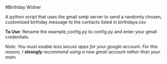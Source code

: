 #Birthday Wisher

A python script that uses the gmail smtp server to send a randomly chosen, customized birthday message to the 
contacts listed in birthdays.csv

**To Use**: Rename the example_config.py to config.py and enter your gmail credentials.

*Note: You must enable less secure apps for your google account. For this reason, I **strongly** recommend using a new gmail
account rather than your main.*
